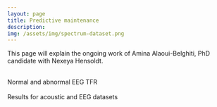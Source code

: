 ```yaml
---
layout: page
title: Predictive maintenance
description: 
img: /assets/img/spectrum-dataset.png
---
```


This page will explain the ongoing work of Amina Alaoui-Belghiti, PhD candidate with Nexeya Hensoldt.

<div class="img_row">
    <img class="col one left" src="{{ site.baseurl }}/assets/img/eeg-tfr-normal.png" alt="" title="Normal EEG TFR"/>
    <img class="col one left" src="{{ site.baseurl }}/assets/img/eeg-tfr-abnormal.png" alt="" title="Abnormal EEG TFR"/>
</div>
<div class="col three caption">
    Normal and abnormal EEG TFR
</div>


<div class="img_row">
    <img class="col one left" src="{{ site.baseurl }}/assets/img/dataset1-sound-f1.png" alt="" title="Results for acoustic dataset"/>
    <img class="col one left" src="{{ site.baseurl }}/assets/img/dataset2-eeg-f1.png" alt="" title="Results for EEG dataset"/>
</div>
<div class="col three caption">
	  Results for acoustic and EEG datasets
</div>


